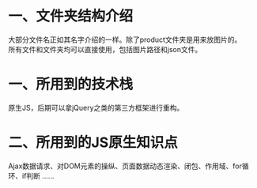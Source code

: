 # 一、文件夹结构介绍
大部分文件名正如其名字介绍的一样。除了product文件夹是用来放图片的。  
所有文件和文件夹均可以直接使用，包括图片路径和json文件。

# 一、所用到的技术栈
原生JS，后期可以拿jQuery之类的第三方框架进行重构。

# 二、所用到的JS原生知识点
Ajax数据请求、对DOM元素的操纵、页面数据动态渲染、闭包、作用域、for循环、if判断 ……